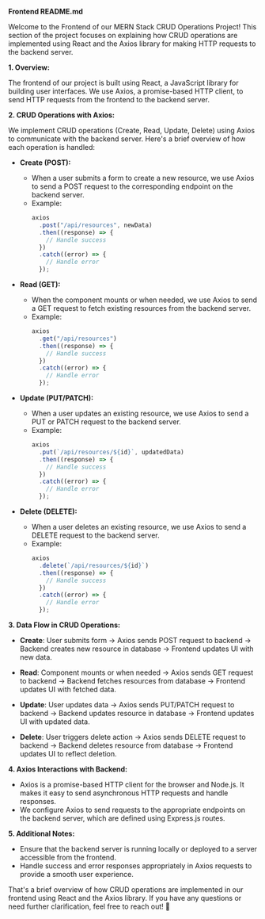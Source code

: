 **Frontend README.md**

Welcome to the Frontend of our MERN Stack CRUD Operations Project! This section of the project focuses on explaining how CRUD operations are implemented using React and the Axios library for making HTTP requests to the backend server.

**1. Overview:**

The frontend of our project is built using React, a JavaScript library for building user interfaces. We use Axios, a promise-based HTTP client, to send HTTP requests from the frontend to the backend server.

**2. CRUD Operations with Axios:**

We implement CRUD operations (Create, Read, Update, Delete) using Axios to communicate with the backend server. Here's a brief overview of how each operation is handled:

- **Create (POST):**

  - When a user submits a form to create a new resource, we use Axios to send a POST request to the corresponding endpoint on the backend server.
  - Example:
    ```javascript
    axios
      .post("/api/resources", newData)
      .then((response) => {
        // Handle success
      })
      .catch((error) => {
        // Handle error
      });
    ```

- **Read (GET):**

  - When the component mounts or when needed, we use Axios to send a GET request to fetch existing resources from the backend server.
  - Example:
    ```javascript
    axios
      .get("/api/resources")
      .then((response) => {
        // Handle success
      })
      .catch((error) => {
        // Handle error
      });
    ```

- **Update (PUT/PATCH):**

  - When a user updates an existing resource, we use Axios to send a PUT or PATCH request to the backend server.
  - Example:
    ```javascript
    axios
      .put(`/api/resources/${id}`, updatedData)
      .then((response) => {
        // Handle success
      })
      .catch((error) => {
        // Handle error
      });
    ```

- **Delete (DELETE):**
  - When a user deletes an existing resource, we use Axios to send a DELETE request to the backend server.
  - Example:
    ```javascript
    axios
      .delete(`/api/resources/${id}`)
      .then((response) => {
        // Handle success
      })
      .catch((error) => {
        // Handle error
      });
    ```

**3. Data Flow in CRUD Operations:**

- **Create**: User submits form -> Axios sends POST request to backend -> Backend creates new resource in database -> Frontend updates UI with new data.

- **Read**: Component mounts or when needed -> Axios sends GET request to backend -> Backend fetches resources from database -> Frontend updates UI with fetched data.

- **Update**: User updates data -> Axios sends PUT/PATCH request to backend -> Backend updates resource in database -> Frontend updates UI with updated data.

- **Delete**: User triggers delete action -> Axios sends DELETE request to backend -> Backend deletes resource from database -> Frontend updates UI to reflect deletion.

**4. Axios Interactions with Backend:**

- Axios is a promise-based HTTP client for the browser and Node.js. It makes it easy to send asynchronous HTTP requests and handle responses.
- We configure Axios to send requests to the appropriate endpoints on the backend server, which are defined using Express.js routes.

**5. Additional Notes:**

- Ensure that the backend server is running locally or deployed to a server accessible from the frontend.
- Handle success and error responses appropriately in Axios requests to provide a smooth user experience.

That's a brief overview of how CRUD operations are implemented in our frontend using React and the Axios library. If you have any questions or need further clarification, feel free to reach out! 🚀
